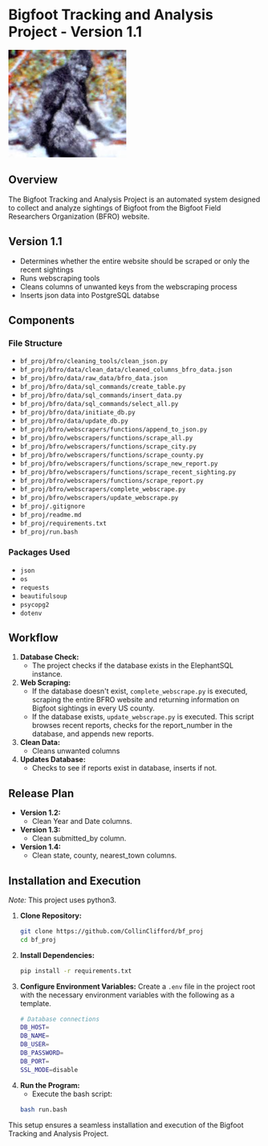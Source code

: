 # Bigfoot Tracking and Analysis Project - Version 1.1
![Patterson-Gimlin Bigfoot](./media/bf.jpeg)

## Overview
The Bigfoot Tracking and Analysis Project is an automated system designed to collect and analyze sightings of Bigfoot from the Bigfoot Field Researchers Organization (BFRO) website.

## Version 1.1
- Determines whether the entire website should be scraped or only the recent sightings
- Runs webscraping tools
- Cleans columns of unwanted keys from the webscraping process
- Inserts json data into PostgreSQL databse

## Components
### File Structure
- `bf_proj/bfro/cleaning_tools/clean_json.py`
- `bf_proj/bfro/data/clean_data/cleaned_columns_bfro_data.json`
- `bf_proj/bfro/data/raw_data/bfro_data.json`
- `bf_proj/bfro/data/sql_commands/create_table.py`
- `bf_proj/bfro/data/sql_commands/insert_data.py`
- `bf_proj/bfro/data/sql_commands/select_all.py`
- `bf_proj/bfro/data/initiate_db.py`
- `bf_proj/bfro/data/update_db.py`
- `bf_proj/bfro/webscrapers/functions/append_to_json.py`
- `bf_proj/bfro/webscrapers/functions/scrape_all.py`
- `bf_proj/bfro/webscrapers/functions/scrape_city.py`
- `bf_proj/bfro/webscrapers/functions/scrape_county.py`
- `bf_proj/bfro/webscrapers/functions/scrape_new_report.py`
- `bf_proj/bfro/webscrapers/functions/scrape_recent_sighting.py`
- `bf_proj/bfro/webscrapers/functions/scrape_report.py`
- `bf_proj/bfro/webscrapers/complete_webscrape.py`
- `bf_proj/bfro/webscrapers/update_webscrape.py`
- `bf_proj/.gitignore`
- `bf_proj/readme.md`
- `bf_proj/requirements.txt`
- `bf_proj/run.bash`
### Packages Used
- `json`
- `os`
- `requests`
- `beautifulsoup`
- `psycopg2`
- `dotenv`

## Workflow
1. **Database Check:**
    - The project checks if the database exists in the ElephantSQL instance.
2. **Web Scraping:**
    - If the database doesn't exist, `complete_webscrape.py` is executed, scraping the entire BFRO website and returning information on Bigfoot sightings in every US county.
    - If the database exists, `update_webscrape.py` is executed. This script browses recent reports, checks for the report_number in the database, and appends new reports.
3. **Clean Data:**
    - Cleans unwanted columns
4. **Updates Database:**
    - Checks to see if reports exist in database, inserts if not.

## Release Plan
- **Version 1.2:**
    - Clean Year and Date columns.
- **Version 1.3:**
    - Clean submitted_by column.
- **Version 1.4:**
    - Clean state, county, nearest_town columns.

## Installation and Execution
*Note:* This project uses python3.
1. **Clone Repository:**
    ```bash
    git clone https://github.com/CollinClifford/bf_proj
    cd bf_proj
2. **Install Dependencies:**
    ```bash
    pip install -r requirements.txt
3. **Configure Environment Variables:**
    Create a `.env` file in the project root with the necessary environment variables with the following as a template.
    ```bash
    # Database connections
    DB_HOST=
    DB_NAME=
    DB_USER=
    DB_PASSWORD=
    DB_PORT=
    SSL_MODE=disable
4. **Run the Program:**
    - Execute the bash script:
    ```bash
    bash run.bash

This setup ensures a seamless installation and execution of the Bigfoot Tracking and Analysis Project.